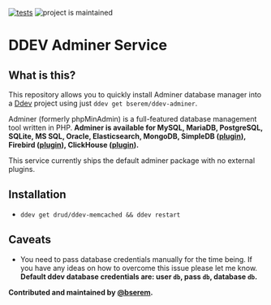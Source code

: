 [![tests](https://github.com/bserem/ddev-adminer/actions/workflows/tests.yml/badge.svg)](https://github.com/bserem/ddev-adminer/actions/workflows/tests.yml) ![project is maintained](https://img.shields.io/maintenance/yes/2022.svg)

# DDEV Adminer Service

## What is this?

This repository allows you to quickly install Adminer database manager into a [Ddev](https://ddev.readthedocs.io) project using just `ddev get bserem/ddev-adminer`.

Adminer (formerly phpMinAdmin) is a full-featured database management tool written in PHP. **Adminer is available for MySQL, MariaDB, PostgreSQL, SQLite, MS SQL, Oracle, Elasticsearch, MongoDB, SimpleDB ([plugin](https://raw.githubusercontent.com/vrana/adminer/master/plugins/drivers/simpledb.php)), Firebird ([plugin](https://raw.githubusercontent.com/vrana/adminer/master/plugins/drivers/firebird.php)), ClickHouse ([plugin](https://raw.githubusercontent.com/vrana/adminer/master/plugins/drivers/clickhouse.php)).**

This service currently ships the default adminer package with no external plugins.

## Installation

* `ddev get drud/ddev-memcached && ddev restart`

## Caveats
* You need to pass database credentials manually for the time being. If you have any ideas on how to overcome this issue please let me know. **Default ddev database credentials are: user `db`, pass `db`, database `db`.**

**Contributed and maintained by [@bserem](https://github.com/bserem).**
